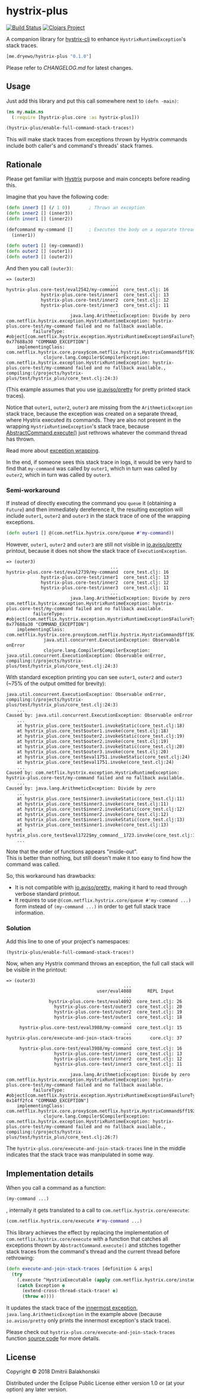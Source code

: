 # hystrix-plus
[![Build Status](https://travis-ci.org/dryewo/hystrix-plus.svg?branch=master)](https://travis-ci.org/dryewo/hystrix-plus)
[![Clojars Project](https://img.shields.io/clojars/v/me.dryewo/hystrix-plus.svg)](https://clojars.org/me.dryewo/hystrix-plus)

A companion library for [hystrix-clj] to enhance `HystrixRuntimeException`'s stack traces.

```clj
[me.dryewo/hystrix-plus "0.1.0"]
```

Please refer to _CHANGELOG.md_ for latest changes.

## Usage

Just add this library and put this call somewhere next to `(defn -main)`:

```clj
(ns my.main.ns
  (:require [hystrix-plus.core :as hystrix-plus]))

(hystrix-plus/enable-full-command-stack-traces!)
```

This will make stack traces from exceptions thrown by Hystrix commands include both caller's and command's threads' stack frames.

## Rationale

Please get familiar with [Hystrix] purpose and main concepts before reading this.

Imagine that you have the following code:

```clj
(defn inner3 [] (/ 1 0))       ; Throws an exception
(defn inner2 [] (inner3))
(defn inner1 [] (inner2))

(defcommand my-command []      ; Executes the body on a separate thread
  (inner1))

(defn outer1 [] (my-command))
(defn outer2 [] (outer1))
(defn outer3 [] (outer2))
```

And then you call `(outer3)`:

```
=> (outer3)
                                       ...                   
hystrix-plus.core-test/eval2542/my-command  core_test.clj: 16
             hystrix-plus.core-test/inner1  core_test.clj: 13
             hystrix-plus.core-test/inner2  core_test.clj: 12
             hystrix-plus.core-test/inner3  core_test.clj: 11
                                       ...                   
                        java.lang.ArithmeticException: Divide by zero
com.netflix.hystrix.exception.HystrixRuntimeException: hystrix-plus.core-test/my-command failed and no fallback available.
          failureType: #object[com.netflix.hystrix.exception.HystrixRuntimeException$FailureType 0x77688a30 "COMMAND_EXCEPTION"]
    implementingClass: com.netflix.hystrix.core.proxy$com.netflix.hystrix.HystrixCommand$ff19274a
              clojure.lang.Compiler$CompilerException: com.netflix.hystrix.exception.HystrixRuntimeException: hystrix-plus.core-test/my-command failed and no fallback available., compiling:(/projects/hystrix-plus/test/hystrix_plus/core_test.clj:24:3)
```

(This example assumes that you use [io.aviso/pretty] for pretty printed stack traces).

Notice that `outer1`, `outer2`, `outer3` are missing from the `ArithmeticException` stack trace,
because the exception was created on a separate thread, where Hystrix executed its commands.
They are also not present in the wrapping `HystrixRuntimeException`'s stack trace, because [AbstractCommand.execute()](https://github.com/Netflix/Hystrix/blob/7f5a0afc23aa5ff82320560a04d4c81a45efd67c/hystrix-core/src/main/java/com/netflix/hystrix/HystrixCommand.java#L342)
just rethrows whatever the command thread has thrown.

Read more about [exception wrapping].

In the end, if someone sees this stack trace in logs, it would be very hard to find that `my-command`
was called by `outer1`, which in turn was called by `outer2`, which in turn was called by `outer3`.

### Semi-workaround

If instead of directly executing the command you `queue` it (obtaining a `Future`) and then immediately dereference it,
the resulting exception will include `outer1`, `outer2` and `outer3` in the stack trace of one of the wrapping exceptions.

```clj
(defn outer1 [] @(com.netflix.hystrix.core/queue #'my-command))
```

However, `outer1`, `outer2` and `outer3` are still not visible in [io.aviso/pretty] printout, because it does not show the stack trace of `ExecutionException`.

```
=> (outer3)
                                       ...                   
hystrix-plus.core-test/eval2739/my-command  core_test.clj: 16
             hystrix-plus.core-test/inner1  core_test.clj: 13
             hystrix-plus.core-test/inner2  core_test.clj: 12
             hystrix-plus.core-test/inner3  core_test.clj: 11
                                       ...                   
                        java.lang.ArithmeticException: Divide by zero
com.netflix.hystrix.exception.HystrixRuntimeException: hystrix-plus.core-test/my-command failed and no fallback available.
          failureType: #object[com.netflix.hystrix.exception.HystrixRuntimeException$FailureType 0x77688a30 "COMMAND_EXCEPTION"]
    implementingClass: com.netflix.hystrix.core.proxy$com.netflix.hystrix.HystrixCommand$ff19274a
              java.util.concurrent.ExecutionException: Observable onError
              clojure.lang.Compiler$CompilerException: java.util.concurrent.ExecutionException: Observable onError, compiling:(/projects/hystrix-plus/test/hystrix_plus/core_test.clj:24:3)
```

With standard exception printing you can see `outer1`, `outer2` and `outer3` (~75% of the output omitted for brevity):

```
java.util.concurrent.ExecutionException: Observable onError, compiling:(/projects/hystrix-plus/test/hystrix_plus/core_test.clj:24:3)
	...
Caused by: java.util.concurrent.ExecutionException: Observable onError
	...
	at hystrix_plus.core_test$outer1.invokeStatic(core_test.clj:18)
	at hystrix_plus.core_test$outer1.invoke(core_test.clj:18)
	at hystrix_plus.core_test$outer2.invokeStatic(core_test.clj:19)
	at hystrix_plus.core_test$outer2.invoke(core_test.clj:19)
	at hystrix_plus.core_test$outer3.invokeStatic(core_test.clj:20)
	at hystrix_plus.core_test$outer3.invoke(core_test.clj:20)
	at hystrix_plus.core_test$eval1751.invokeStatic(core_test.clj:24)
	at hystrix_plus.core_test$eval1751.invoke(core_test.clj:24)
	...
Caused by: com.netflix.hystrix.exception.HystrixRuntimeException: hystrix-plus.core-test/my-command failed and no fallback available.
	...
Caused by: java.lang.ArithmeticException: Divide by zero
	...
	at hystrix_plus.core_test$inner3.invokeStatic(core_test.clj:11)
	at hystrix_plus.core_test$inner3.invoke(core_test.clj:11)
	at hystrix_plus.core_test$inner2.invokeStatic(core_test.clj:12)
	at hystrix_plus.core_test$inner2.invoke(core_test.clj:12)
	at hystrix_plus.core_test$inner1.invokeStatic(core_test.clj:13)
	at hystrix_plus.core_test$inner1.invoke(core_test.clj:13)
	at hystrix_plus.core_test$eval1722$my_command__1723.invoke(core_test.clj:16)
	...
```

Note that the order of functions appears "inside-out".  
This is better than nothing, but still doesn't make it too easy to find how the command was called.

So, this workaround has drawbacks:

* It is not compatible with [io.aviso/pretty], making it hard to read through verbose standard printout.
* It requires to use `@(com.netflix.hystrix.core/queue #'my-command ...)` form instead of `(my-command ...)`
  in order to get full stack trace information.

### Solution

Add this line to one of your project's namespaces:

```clj
(hystrix-plus/enable-full-command-stack-traces!)
```

Now, when any Hystrix command throws an exception, the full call stack will be visible in the printout:

```
=> (outer3)
                                            ...                   
                                  user/eval4088      REPL Input   
                                            ...                   
                hystrix-plus.core-test/eval4092  core_test.clj: 26
                  hystrix-plus.core-test/outer3  core_test.clj: 20
                  hystrix-plus.core-test/outer2  core_test.clj: 19
                  hystrix-plus.core-test/outer1  core_test.clj: 18
                                            ...                   
     hystrix-plus.core-test/eval3988/my-command  core_test.clj: 15
                                            ...                   
hystrix-plus.core/execute-and-join-stack-traces       core.clj: 37
                                            ...                   
     hystrix-plus.core-test/eval3988/my-command  core_test.clj: 16
                  hystrix-plus.core-test/inner1  core_test.clj: 13
                  hystrix-plus.core-test/inner2  core_test.clj: 12
                  hystrix-plus.core-test/inner3  core_test.clj: 11
                                            ...                   
                        java.lang.ArithmeticException: Divide by zero
com.netflix.hystrix.exception.HystrixRuntimeException: hystrix-plus.core-test/my-command failed and no fallback available.
          failureType: #object[com.netflix.hystrix.exception.HystrixRuntimeException$FailureType 0x14ff2fc4 "COMMAND_EXCEPTION"]
    implementingClass: com.netflix.hystrix.core.proxy$com.netflix.hystrix.HystrixCommand$ff19274a
              clojure.lang.Compiler$CompilerException: com.netflix.hystrix.exception.HystrixRuntimeException: hystrix-plus.core-test/my-command failed and no fallback available., compiling:(/projects/hystrix-plus/test/hystrix_plus/core_test.clj:26:7)
```

The `hystrix-plus.core/execute-and-join-stack-traces` line in the middle indicates that the stack trace was manipulated in some way.  

## Implementation details

When you call a command as a function:

```clj
(my-command ...)
```

, internally it gets translated to a call to `com.netflix.hystrix.core/execute`:

```clj
(com.netflix.hystrix.core/execute #'my-command ...)
```

This library achieves the effect by replacing the implementation of `com.netflix.hystrix.core/execute` with a function that
catches all exceptions thrown by `AbstractCommand.execute()` and stitches together stack traces from the command's thread
and the current thread before rethrowing:

```clj
(defn execute-and-join-stack-traces [definition & args]
  (try
    (.execute ^HystrixExecutable (apply com.netflix.hystrix.core/instantiate definition args))
    (catch Exception e
      (extend-cross-thread-stack-trace! e)
      (throw e))))
```

It updates the stack trace of the [innermost exception][exception wrapping], `java.lang.ArithmeticException` in the example above
(because `io.aviso/pretty` only prints the innermost exception's stack trace).

Please check out `hystrix-plus.core/execute-and-join-stack-traces` function
[source code](https://github.com/dryewo/hystrix-plus/blob/master/src/hystrix_plus/core.clj) for more details.


## License

Copyright © 2018 Dmitrii Balakhonskii

Distributed under the Eclipse Public License either version 1.0 or (at
your option) any later version.


[hystrix-clj]: https://github.com/Netflix/Hystrix/tree/master/hystrix-contrib/hystrix-clj
[Hystrix]: https://github.com/Netflix/Hystrix/wiki
[io.aviso/pretty]: https://github.com/AvisoNovate/pretty
[exception wrapping]: http://tutorials.jenkov.com/java-exception-handling/exception-wrapping.html
